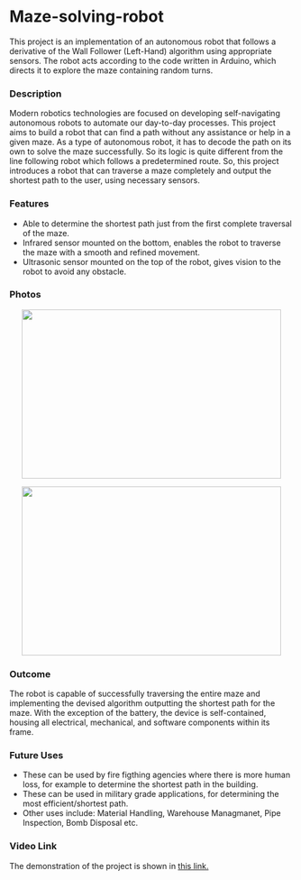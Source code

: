 # Maze-solving-robot

This project is an implementation of an autonomous robot that follows a derivative of the Wall Follower (Left-Hand) algorithm using appropriate sensors. The robot acts according to the code written in Arduino, which directs it to explore the maze containing random turns.

### Description

Modern robotics technologies are focused on developing self-navigating autonomous robots to automate our day-to-day processes. This project aims to build a robot that can find a path without any assistance or help in a given maze. As a type of autonomous robot, it has to decode the path on its own to solve the maze successfully. So its logic is quite different from the line following robot which follows a predetermined route. So, this project introduces a robot that can traverse a maze completely and output the shortest path to the user, using necessary sensors.

### Features

  *  Able to determine the shortest path just from the first complete traversal of the maze.
  *  Infrared sensor mounted on the bottom, enables the robot to traverse the maze with a smooth and refined movement.
  *  Ultrasonic sensor mounted on the top of the robot, gives vision to the robot to avoid any obstacle.

    
### Photos

   <p align="center">
     <img width="460" height="300" src="https://user-images.githubusercontent.com/43223792/95826807-7f58c180-0d50-11eb-96d9-71b4e46ee747.png">
   </p>
   <p align="center">
     <img width="460" height="300" src="https://user-images.githubusercontent.com/43223792/95826738-66501080-0d50-11eb-9ba9-a22a735d2c65.png">
   </p>
   
   
### Outcome

The robot is capable of successfully traversing the entire maze and implementing the devised algorithm outputting the shortest path for the maze. With the exception of the battery, the device is self-contained, housing all electrical, mechanical, and software components within its frame.

### Future Uses

  * These can be used by fire figthing agencies where there is more human loss, for example to determine the shortest path in the building.
  * These can be used in military grade applications, for determining the most efficient/shortest path.
  * Other uses include: Material Handling, Warehouse Managmanet, Pipe Inspection, Bomb Disposal etc.


### Video Link
The demonstration of the project is shown in [this link.](https://youtu.be/tLJ_TavAOBo)
